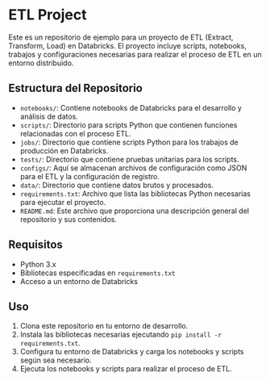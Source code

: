# ETL Project

Este es un repositorio de ejemplo para un proyecto de ETL (Extract, Transform, Load) en Databricks. El proyecto incluye scripts, notebooks, trabajos y configuraciones necesarias para realizar el proceso de ETL en un entorno distribuido.

## Estructura del Repositorio

- `notebooks/`: Contiene notebooks de Databricks para el desarrollo y análisis de datos.
- `scripts/`: Directorio para scripts Python que contienen funciones relacionadas con el proceso ETL.
- `jobs/`: Directorio que contiene scripts Python para los trabajos de producción en Databricks.
- `tests/`: Directorio que contiene pruebas unitarias para los scripts.
- `configs/`: Aquí se almacenan archivos de configuración como JSON para el ETL y la configuración de registro.
- `data/`: Directorio que contiene datos brutos y procesados.
- `requirements.txt`: Archivo que lista las bibliotecas Python necesarias para ejecutar el proyecto.
- `README.md`: Este archivo que proporciona una descripción general del repositorio y sus contenidos.

## Requisitos

- Python 3.x
- Bibliotecas especificadas en `requirements.txt`
- Acceso a un entorno de Databricks

## Uso

1. Clona este repositorio en tu entorno de desarrollo.
2. Instala las bibliotecas necesarias ejecutando `pip install -r requirements.txt`.
3. Configura tu entorno de Databricks y carga los notebooks y scripts según sea necesario.
4. Ejecuta los notebooks y scripts para realizar el proceso de ETL.

